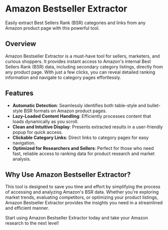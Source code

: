 # Amazon Bestseller Extractor

Easily extract Best Sellers Rank (BSR) categories and links from any Amazon product page with this powerful tool.

## Overview

Amazon Bestseller Extractor is a must-have tool for sellers, marketers, and curious shoppers. It provides instant access to Amazon's internal Best Sellers Rank (BSR) data, including secondary category listings, directly from any product page. With just a few clicks, you can reveal detailed ranking information and navigate to category pages effortlessly.

## Features

- **Automatic Detection**: Seamlessly identifies both table-style and bullet-style BSR formats on Amazon product pages.
- **Lazy-Loaded Content Handling**: Efficiently processes content that loads dynamically as you scroll.
- **Clean and Intuitive Display**: Presents extracted results in a user-friendly popup for quick access.
- **Clickable Category Links**: Direct links to category pages for easy navigation.
- **Optimized for Researchers and Sellers**: Perfect for those who need fast, reliable access to ranking data for product research and market analysis.

## Why Use Amazon Bestseller Extractor?

This tool is designed to save you time and effort by simplifying the process of accessing and analyzing Amazon's BSR data. Whether you're exploring market trends, evaluating competitors, or optimizing your product listings, Amazon Bestseller Extractor provides the insights you need in a streamlined and efficient manner.

Start using Amazon Bestseller Extractor today and take your Amazon research to the next level!